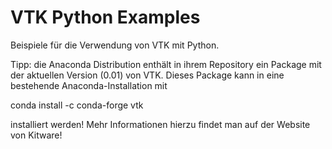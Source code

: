 # VTK Python Examples
Beispiele für die Verwendung von VTK mit Python.

Tipp: die Anaconda Distribution enthält in ihrem Repository ein Package mit der aktuellen Version (0.01) von VTK. Dieses Package kann in eine bestehende Anaconda-Installation mit

conda install -c conda-forge vtk

installiert werden! Mehr Informationen hierzu findet man auf der Website von Kitware!
